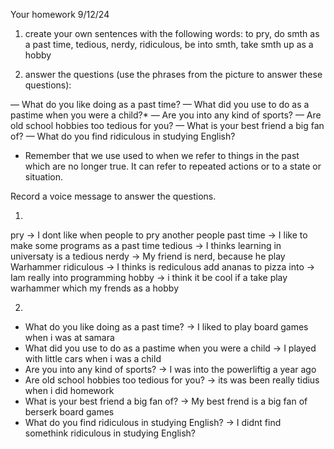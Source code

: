Your homework 9/12/24

1) create your own sentences with the following words: 
to pry, do smth as a past time, tedious, nerdy, ridiculous, be into smth, take smth up as a hobby 

2) answer the questions (use the phrases from the picture to answer these questions):

— What do you like doing as a past time?
— What did you use to do as a pastime when you were a child?*
— Are you into any kind of sports?
— Are old school hobbies too tedious for you?
— What is your best friend a big fan of?
— What do you find ridiculous in studying English?

* Remember that we use used to when we refer to things in the past which are no longer true. It can refer to repeated actions or to a state or situation.

Record a voice message to answer the questions.

1)
pry -> I dont like when people to pry another people
past time -> I like to make some programs as a past time
tedious -> I thinks  learning in universaty is a tedious
nerdy -> My friend is nerd, because he play Warhammer
ridiculous -> I thinks is rediculous add ananas to pizza
into -> Iam really into programming
hobby -> i think it be cool if a take play warhammer which my frends as a hobby

2)
- What do you like doing as a past time? -> I liked to play board games when i was at samara
- What did you use to do as a pastime when you were a child -> I played with little cars when i was a child
- Are you into any kind of sports? -> I was into the powerliftig a year ago
- Are old school hobbies too tedious for you? -> its was been really tidius when i did homework
- What is your best friend a big fan of? -> My best frend is a big fan of berserk board games
- What do you find ridiculous in studying English? -> I didnt find somethink ridiculous in studying English?